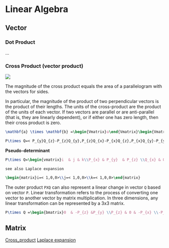 # Linear Algebra

## Vector
### Dot Product
...
### Cross Product (vector product)
![](Cross_product.gif)

The magnitude of the cross product equals the area of a parallelogram with the 
vectors for sides.

In particular, the magnitude of the product of two perpendicular
vectors is the product of their lengths. The units of the cross-product are 
the product of the units of each vector. If two vectors are parallel or are 
anti-parallel (that is, they are linearly dependent), or if either one 
has zero length, then their cross product is zero.

```tex
\mathbf{a} \times \mathbf{b} =\begin{Vmatrix}a\end{Vmatrix}\begin{Vmatrix}b\end{Vmatrix}\sin \theta \mathbf{n} 
```



```tex
P\times Q=< P_{y}Q_{z}-P_{z}Q_{y},P_{z}Q_{x}-P_{x}Q_{z},P_{x}Q_{y}-P_{y}Q_{z}> 
```
**Pseudo-determinant** 
```tex
P\times Q=\begin{vmatrix}i  & j & k\\P_{x} & P_{y}  & P_{z} \\Q_{x} & Q_{y}  & Q_{z}\end{vmatrix}
```
`see also Laplace expansion`
```tex
\begin{matrix}i=< 1,0,0>\\j=< 1,0,0>\\k=< 1,0,0>\end{matrix}
```
The outer product `PXQ` can also represent a linear change in vector `Q` based on vector `P`.
Linear transformation refers to the process of converting one vector to another vector by matrix multiplication.
In three dimensions, any linear transformation can be represented by a 3x3 matrix.

```tex
P\times Q =\begin{bmatrix}0  & -P_{z} &P_{y} \\P_{z} & 0 & -P_{x} \\-P_{y} &P_{x}  &0\end{bmatrix}\begin{bmatrix}Q_{x} \\Q_{y} \\Q_{z}\end{bmatrix}
```

## Matrix










<seealso>
    <category ref="wiki">
        <a href="https://en.wikipedia.org/wiki/Cross_product">Cross_product</a>
        <a href="https://en.wikipedia.org/wiki/Laplace_expansion">Laplace expansion</a>
    </category>
</seealso>